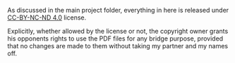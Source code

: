 As discussed in the main project folder, everything in here is released under 
[CC-BY-NC-ND 4.0](https://creativecommons.org/licenses/by-nc-nd/4.0/) license.

Explicitly, whether allowed by the license or not, the copyright owner grants 
his opponents rights to use the PDF files for any bridge purpose, provided that 
no changes are made to them without taking my partner and my names off.

